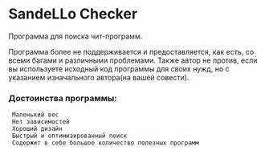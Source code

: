 # SandeLLo Checker
Программа для поиска чит-программ.

Программа более не поддерживается и предоставляется, как есть, со всеми багами и различными проблемами. 
Также автор не против, если вы используете исходный код программы для своих нужд, но с указанием изначального автора(на вашей совести).

### Достоинства программы: 
     Маленький вес  
     Нет зависимостей  
     Хороший дизайн  
     Быстрый и оптимизированный поиск
     Содержит в себе большое количество полезных программ  

